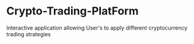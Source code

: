 # Crypto-Trading-PlatForm
Interactive application allowing User's to apply different cryptocurrency trading strategies
